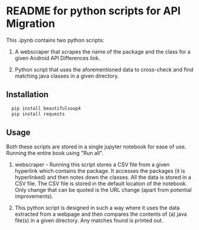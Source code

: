 
# README for python scripts for API Migration 

This .ipynb contains two python scripts:

1. A webscraper that scrapes the name of the package and the class for a given Android API Differences link. 

2. Python script that uses the aforementioned data to cross-check and find matching java classes in a given directory.


## Installation
```bash
  pip install beautifulsoup4
  pip install requests
```

## Usage
Both these scripts are stored in a single jupyter notebook for ease of use. Running the entire book using "Run all". 


1. webscraper - Running this script stores a CSV file from a given hyperlink which contains the package. It accesses the packages (it is hyperlinked) and then notes down the classes. All the data is stored in a CSV file. 
The CSV file is stored in the default location of the notebook. Only change that can be quoted is the URL change (apart from potential improvements).

2. This python script is designed in such a way where it uses the data extracted from a webpage and then compares the contents of (a) java file(s) in a given directory. Any matches found is printed out. 
